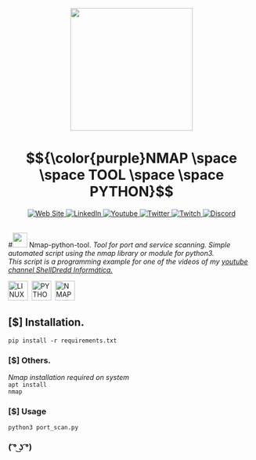 <div id="header" align="center">
  <img src="https://i.giphy.com/media/5mYrG60OXgU2PEJHV1/giphy.webp" width="250"/>
</div>

# $${\color{purple}NMAP \space \space TOOL \space \space PYTHON}$$

<div id="badges" align="center">
  <a href="https://shelldredd.github.io/">
    <img src="https://img.shields.io/badge/website-000000?style=for-the-badge&logo=About.me&logoColor=white" target="_blank" alt="Web Site"/>
  </a>
  <a href="https://www.linkedin.com/in/alexandre-varela-sysadmin">
    <img src="https://img.shields.io/badge/LinkedIn-blue?style=for-the-badge&logo=linkedin&logoColor=white" target="_blank" alt="LinkedIn"/>
  </a>
  <a href="https://www.youtube.com/channel/UCV_nyB99w6s3tNTSK6aRI9Q">
    <img src="https://img.shields.io/badge/YouTube-red?style=for-the-badge&logo=youtube&logoColor=white" target="_blank" alt="Youtube"/>
  </a>
  <a href="https://twitter.com/ShellDredd">
    <img src="https://img.shields.io/badge/Twitter-blue?style=for-the-badge&logo=twitter&logoColor=white" target="_blank" alt="Twitter"/>
  </a>
  <a href="https://www.twitch.tv/shelldredd">
    <img src="https://img.shields.io/badge/Twitch-9146FF?style=for-the-badge&logo=twitch&logoColor=white" target="_blank" alt="Twitch"/>
  </a>
  <a href="https://discord.gg/qUemGhF6hF">
    <img src="https://img.shields.io/badge/Discord-5865F2?style=for-the-badge&logo=discord&logoColor=red" target="_blank" alt="Discord"/>
  </a>
</div><br>


#<img src="https://i.giphy.com/media/xTk9ZOk8WmSKQpFg1W/200w.webp" width="30"> Nmap-python-tool.
*Tool for port and service scanning. Simple automated script using the nmap library or module for python3.*<br>
*This script is a programming example for one of the videos of my <a href="https://www.youtube.com/channel/UCV_nyB99w6s3tNTSK6aRI9Q" target="_blank">youtube channel ShellDredd Informática.</a>*

<div>
  <img src="https://cdn-icons-png.flaticon.com/512/6124/6124995.png"  title="LINUX" alt="LINUX" width="40" height="40"/>&nbsp;
  <img src="https://cdn-icons-png.flaticon.com/512/2570/2570575.png"  title="PYTHON" alt="PYTHON" width="40" height="40"/>&nbsp;
  <img src="https://nmap.org/images/nmap-logo-256x256.png"  title="NMAP" alt="NMAP" width="40" height="40"/>&nbsp;
 </div>

## [$] Installation.
<code>pip install -r requirements.txt</code>
### [$] Others.
*Nmap installation required on system*<br>
<code>apt install nmap</code>
### [$] Usage
<code>python3 port_scan.py</code>
### ( ͡° ͜ʖ ͡°)
